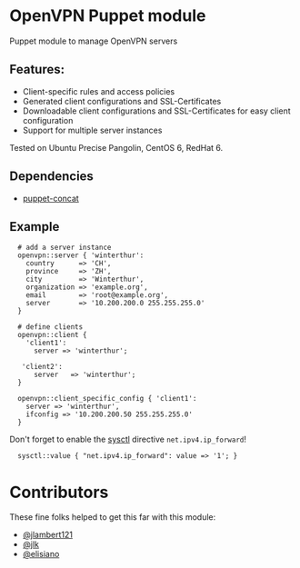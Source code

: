 # OpenVPN Puppet module

Puppet module to manage OpenVPN servers

## Features:

* Client-specific rules and access policies
* Generated client configurations and SSL-Certificates
* Downloadable client configurations and SSL-Certificates for easy client configuration
* Support for multiple server instances

Tested on Ubuntu Precise Pangolin, CentOS 6, RedHat 6.


## Dependencies
  - [puppet-concat](https://github.com/ripienaar/puppet-concat)


## Example

```puppet
  # add a server instance
  openvpn::server { 'winterthur':
    country      => 'CH',
    province     => 'ZH',
    city         => 'Winterthur',
    organization => 'example.org',
    email        => 'root@example.org',
    server       => '10.200.200.0 255.255.255.0'
  }

  # define clients
  openvpn::client {
    'client1':
      server => 'winterthur';
  
   'client2':
      server   => 'winterthur';
  }

  openvpn::client_specific_config { 'client1':
    server => 'winterthur',
    ifconfig => '10.200.200.50 255.255.255.0'
  }
```

Don't forget to enable the [sysctl](https://github.com/luxflux/puppet-sysctl) directive ```net.ipv4.ip_forward```!
```puppet
  sysctl::value { "net.ipv4.ip_forward": value => '1'; }
```

# Contributors

These fine folks helped to get this far with this module:
* [@jlambert121](https://github.com/jlambert121)
* [@jlk](https://github.com/jlk)
* [@elisiano](https://github.com/elisiano)
